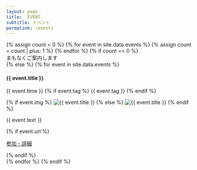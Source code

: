 ```yaml
---
layout: page
title:  EVENT
subtitle: イベント
permalink: /events
---
```

  <div class="row text-left">
    {% assign count = 0 %}
    {% for event in site.data.events %}
    {% assign count = count | plus: 1 %}
    {% endfor %}
    {% if count == 0 %}
      <div class="col-12 text-center">
        <div class='wait-for-a-moment'>まもなくご案内します</div>
    {% else %}
      {% for event in site.data.events %}
      <div class="col-md-6 col-12 p-3" id="{{ event.title }}">
        <h4 class="ws-title">{{ event.title }}</h4>
        <p>
          {{ event.time }}
          {% if event.tag %}
          <span class="badge badge-ws">{{ event.tag }}</span>
          {% endif %}
        </p>
        {% if event.img %}
          <img src="/img/{{ site.year }}/event/{{ event.img }}" class="w-100" alt="{{ event.title }}">
        {% else %}
          <img src="/img/{{ site.year }}/event/dummy.png" class="w-100" alt="{{ event.title }}">
        {% endif %}
        <p>{{ event.text }}</p>
        {% if event.url %}
        <p class="text-left"><a class="btn btn-main" href="{{ event.url}}">参加・詳細</a></p>
        {% endif %}
      </div>
      {% endfor %}
    {% endif %}
  </div>
